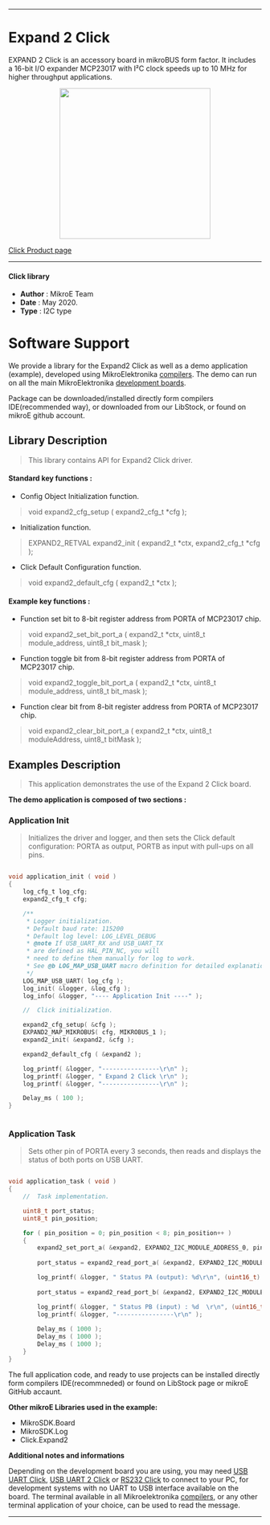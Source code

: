 
---
# Expand 2 Click

EXPAND 2 Click is an accessory board in mikroBUS form factor. It includes a 16-bit I/O expander MCP23017 with I²C clock speeds up to 10 MHz for higher throughput applications.

<p align="center">
  <img src="https://download.mikroe.com/images/click_for_ide/expand2_click.png" height=300px>
</p>


[Click Product page](https://www.mikroe.com/expand-2-click)

---


#### Click library 

- **Author**        : MikroE Team
- **Date**          : May 2020.
- **Type**          : I2C type


# Software Support

We provide a library for the Expand2 Click 
as well as a demo application (example), developed using MikroElektronika 
[compilers](https://shop.mikroe.com/compilers). 
The demo can run on all the main MikroElektronika [development boards](https://shop.mikroe.com/development-boards).

Package can be downloaded/installed directly form compilers IDE(recommended way), or downloaded from our LibStock, or found on mikroE github account. 

## Library Description

> This library contains API for Expand2 Click driver.

#### Standard key functions :

- Config Object Initialization function.
> void expand2_cfg_setup ( expand2_cfg_t *cfg ); 
 
- Initialization function.
> EXPAND2_RETVAL expand2_init ( expand2_t *ctx, expand2_cfg_t *cfg );

- Click Default Configuration function.
> void expand2_default_cfg ( expand2_t *ctx );


#### Example key functions :

- Function set bit to 8-bit register address from PORTA of MCP23017 chip.
> void expand2_set_bit_port_a ( expand2_t *ctx, uint8_t module_address, uint8_t bit_mask );
 
- Function toggle bit from 8-bit register address from PORTA of MCP23017 chip.
> void expand2_toggle_bit_port_a ( expand2_t *ctx, uint8_t module_address, uint8_t bit_mask );

- Function clear bit from 8-bit register address from PORTA of MCP23017 chip.
> void expand2_clear_bit_port_a ( expand2_t *ctx, uint8_t moduleAddress, uint8_t bitMask );

## Examples Description

> This application demonstrates the use of the Expand 2 Click board.

**The demo application is composed of two sections :**

### Application Init 

> Initializes the driver and logger, and then sets the Click default configuration: PORTA as output, PORTB as input with pull-ups on all pins.

```c

void application_init ( void )
{
    log_cfg_t log_cfg;
    expand2_cfg_t cfg;

    /** 
     * Logger initialization.
     * Default baud rate: 115200
     * Default log level: LOG_LEVEL_DEBUG
     * @note If USB_UART_RX and USB_UART_TX 
     * are defined as HAL_PIN_NC, you will 
     * need to define them manually for log to work. 
     * See @b LOG_MAP_USB_UART macro definition for detailed explanation.
     */
    LOG_MAP_USB_UART( log_cfg );
    log_init( &logger, &log_cfg );
    log_info( &logger, "---- Application Init ----" );

    //  Click initialization.

    expand2_cfg_setup( &cfg );
    EXPAND2_MAP_MIKROBUS( cfg, MIKROBUS_1 );
    expand2_init( &expand2, &cfg );

    expand2_default_cfg ( &expand2 );

    log_printf( &logger, "----------------\r\n" );
    log_printf( &logger, " Expand 2 Click \r\n" );
    log_printf( &logger, "----------------\r\n" );

    Delay_ms ( 100 );
}
  
```

### Application Task

> Sets other pin of PORTA every 3 seconds, then reads and displays the status of both ports on USB UART.

```c

void application_task ( void )
{
    //  Task implementation.

    uint8_t port_status;
    uint8_t pin_position;

    for ( pin_position = 0; pin_position < 8; pin_position++ )
    {
        expand2_set_port_a( &expand2, EXPAND2_I2C_MODULE_ADDRESS_0, pin_position );
        
        port_status = expand2_read_port_a( &expand2, EXPAND2_I2C_MODULE_ADDRESS_0 );

        log_printf( &logger, " Status PA (output): %d\r\n", (uint16_t) port_status );
        
        port_status = expand2_read_port_b( &expand2, EXPAND2_I2C_MODULE_ADDRESS_0 );

        log_printf( &logger, " Status PB (input) : %d  \r\n", (uint16_t) port_status );
        log_printf( &logger, "----------------\r\n" );
        
        Delay_ms ( 1000 );
        Delay_ms ( 1000 );
        Delay_ms ( 1000 );
    }
}

```

The full application code, and ready to use projects can be  installed directly form compilers IDE(recommneded) or found on LibStock page or mikroE GitHub accaunt.

**Other mikroE Libraries used in the example:** 

- MikroSDK.Board
- MikroSDK.Log
- Click.Expand2

**Additional notes and informations**

Depending on the development board you are using, you may need 
[USB UART Click](https://shop.mikroe.com/usb-uart-click), 
[USB UART 2 Click](https://shop.mikroe.com/usb-uart-2-click) or 
[RS232 Click](https://shop.mikroe.com/rs232-click) to connect to your PC, for 
development systems with no UART to USB interface available on the board. The 
terminal available in all Mikroelektronika 
[compilers](https://shop.mikroe.com/compilers), or any other terminal application 
of your choice, can be used to read the message.



---
